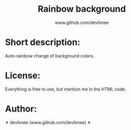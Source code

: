 <!DOCTYPE html>
<html>
<link rel="shortcut icon" href="images/github.png"/>
<meta http-equiv="Content-Type" content="text/html; charset=utf-8" />
<meta name="viewport" content="width=device-width, initial-scale=1, maximum-scale=1">
<link rel="stylesheet" type="text/css" href="css/style.css">
<link rel="stylesheet" type="text/css" href="css/rainbowbg.css">

<center><h1>Rainbow background</h1>
<p>www.github.com/devlimee</p></center>

<h1>Short description:</h1>
<p>Auto-rainbow change of background colors.</p>

<h1>License:</h1>
<p>Everything is free to use, but mention me in the HTML code.</p>

<h1>Author:</h1>
<p>✶ devlimee (www.github.com/devlimee) ✶</p>

</body>
</html>
